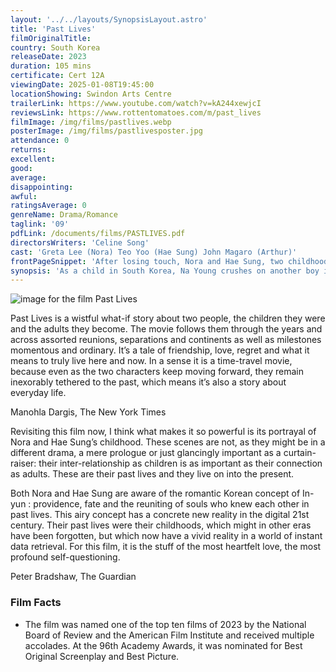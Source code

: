 ```yaml
---
layout: '../../layouts/SynopsisLayout.astro'
title: 'Past Lives'
filmOriginalTitle:
country: South Korea
releaseDate: 2023
duration: 105 mins
certificate: Cert 12A
viewingDate: 2025-01-08T19:45:00
locationShowing: Swindon Arts Centre
trailerLink: https://www.youtube.com/watch?v=kA244xewjcI
reviewsLink: https://www.rottentomatoes.com/m/past_lives
filmImage: /img/films/pastlives.webp
posterImage: /img/films/pastlivesposter.jpg
attendance: 0
returns:
excellent:
good:
average:
disappointing:
awful:
ratingsAverage: 0
genreName: Drama/Romance
taglink: '09'
pdfLink: /documents/films/PASTLIVES.pdf
directorsWriters: 'Celine Song'
cast: 'Greta Lee (Nora) Teo Yoo (Hae Sung) John Magaro (Arthur)'
frontPageSnippet: 'After losing touch, Nora and Hae Sung, two childhood classmates, wonder where destiny will push their friendship when they reunite as adults more than 20 years later.'
synopsis: 'As a child in South Korea, Na Young crushes on another boy in her class, Hae Sung.  Their relationship is just starting when her parents decide to move to Canada.  The two childhood friends drift apart as their lives move on in different countries.  Twelve years later, the pair reconnect over Facebook and they are soon waiting for each other’s regular calls…'
---
```


![image for the film Past Lives](/img/films/pastlives.webp)

Past Lives is a wistful what-if story about two people, the children they were and the adults they become. The movie follows them through the years and across assorted reunions, separations and continents as well as milestones momentous and ordinary. It’s a tale of friendship, love, regret and what it means to truly live here and now. In a sense it is a time-travel movie, because even as the two characters keep moving forward, they remain inexorably tethered to the past, which means it’s also a story about everyday life.

<div class="review__author review__author--review1"> 
Manohla Dargis, The New York Times
</div>

Revisiting this film now, I think what makes it so powerful is its portrayal of Nora and Hae Sung’s childhood. These scenes are not, as they might be in a different drama, a mere prologue or just glancingly important as a curtain-raiser: their inter-relationship as children is as important as their connection as adults. These are their past lives and they live on into the present.

Both Nora and Hae Sung are aware of the romantic Korean concept of In-yun : providence, fate and the reuniting of souls who knew each other in past lives. This airy concept has a concrete new reality in the digital 21st century. Their past lives were their childhoods, which might in other eras have been forgotten, but which now have a vivid reality in a world of instant data retrieval. For this film, it is the stuff of the most heartfelt love, the most profound self-questioning.

<div class="review__author"> 
Peter Bradshaw, The Guardian
</div>

### Film Facts

-   The film was named one of the top ten films of 2023 by the National Board of Review and the American Film Institute and received multiple accolades. At the 96th Academy Awards, it was nominated for Best Original Screenplay and Best Picture.
